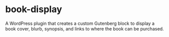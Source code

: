 # book-display
A WordPress plugin that creates a custom Gutenberg block to display a book cover, blurb, synopsis, and links to where the book can be purchased.
